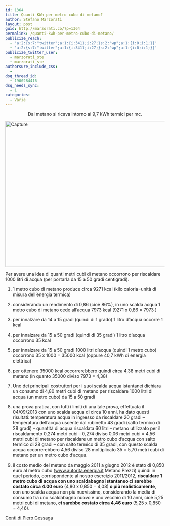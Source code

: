 ```yaml
---
id: 1364
title: Quanti KWh per metro cubo di metano?
author: Stefano Marzorati
layout: post
guid: http://marzorati.co/?p=1364
permalink: /quanti-kwh-per-metro-cubo-di-metano/
publicize_reach:
  - 'a:2:{s:7:"twitter";a:1:{i:3411;i:27;}s:2:"wp";a:1:{i:0;i:1;}}'
  - 'a:2:{s:7:"twitter";a:1:{i:3411;i:27;}s:2:"wp";a:1:{i:0;i:1;}}'
publicize_twitter_user:
  - marzorati_ste
  - marzorati_ste
authorsure_include_css:
  - 
dsq_thread_id:
  - 1900284416
dsq_needs_sync:
  - 1
categories:
  - Varie
---
```

<p style="text-align:center;">
  Dal metano si ricava intorno ai 9,7 kWh termici per mc.
</p>

[<img src="http://res.cloudinary.com/marzorati-co/image/upload/v1408108011/capture_ildwgj.png" alt="Capture" width="748" height="459" class="aligncenter size-full wp-image-1365" />][1]

Per avere una idea di quanti metri cubi di metano occorrono per riscaldare 1000 litri di acqua (per portarla da 15 a 50 gradi centigradi).

1) 1 metro cubo di metano produce circa 9271 kcal (kilo caloria=unità di misura dell’energia termica) 

2) considerando un rendimento di 0,86 (cioè 86%), in uno scalda acqua 1 metro cubo di metano cede all’acqua 7973 kcal (9271 x 0,86 = 7973 )

3) per innalzare da 14 a 15 gradi (quindi di 1 grado) 1 litro d’acqua occorre 1 kcal

4) per innalzare da 15 a 50 gradi (quindi di 35 gradi) 1 litro d’acqua occorrono 35 kcal

5) per innalzare da 15 a 50 gradi 1000 litri d’acqua (quindi 1 metro cubo) occorrono 35 x 1000 = 35000 kcal (oppure 40,7 kWh di energia elettrica)

6) per ottenere 35000 kcal occorrerebbero quindi circa 4,38 metri cubi di metano (in quanto 35000 diviso 7973 = 4,38) 

7) Uno dei principali costruttori per i suoi scalda acqua istantanei dichiara un consumo di 4,80 metri cubi di metano per riscaldare 1000 litri di acqua (un metro cubo) da 15 a 50 gradi

8) una prova pratica, con tutti i limiti di una tale prova, effettuata il 04/09/2013 con uno scalda acqua di circa 10 anni, ha dato questi risultati: temperatura acqua in ingresso da riscaldare 20 gradi – temperatura dell’acqua uscente dal rubinetto 48 gradi (salto termico di 28 gradi) – quantità di acqua riscaldata 60 litri – metano utilizzato per il riscaldamento 0,274 metri cubi – 0,274 diviso 0,06 metri cubi = 4,56 metri cubi di metano per riscaldare un metro cubo d’acqua con salto termico di 28 gradi – con salto termico di 35 gradi, con questo scalda acqua occorrerebbero 4,56 diviso 28 moltiplicato 35 = 5,70 metri cubi di metano per un metro cubo d’acqua.

9) il costo medio del metano da maggio 2011 a giugno 2012 è stato di 0,850 euro al metro cubo (www.autorita.energia.it Metano Prezzi) quindi in quel periodo, corrispondente al nostro esercizio 2011/2012, **riscaldare 1 metro cubo di acqua con uno scaldabagno istantaneo ci sarebbe costato circa 4.00 euro** (4,80 x 0,850 = 4,08) **o più realisticamente**, con uno scalda acqua non più nuovissimo, considerando la media di consumo tra uno scaldabagno nuovo e uno vecchio di 10 anni, cioè 5,25 metri cubi di metano, **ci sarebbe costato circa 4,46 euro** (5,25 x 0,850 = 4,46).

<a href="http://sangiorgio16.wordpress.com/quanti-mc-di-metano-occorrono-per-riscaldare-1mc-di-acqua/" target="_blank">Conti di Piero Gessaga</a>

 [1]: http://res.cloudinary.com/marzorati-co/image/upload/v1408108011/capture_ildwgj.png